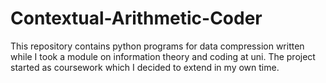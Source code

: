 # Contextual-Arithmetic-Coder
This repository contains python programs for data compression written while I took a module on information theory and coding at uni.
The project started as coursework which I decided to extend in my own time.

